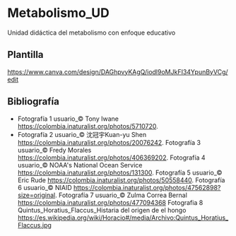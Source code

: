 # Metabolismo_UD
Unidad didáctica del metabolismo con enfoque educativo
## Plantilla
https://www.canva.com/design/DAGhpvyKAgQ/iodl9oMJkFI34YpunByVCg/edit
## Bibliografía
- Fotografía 1 usuario_© Tony Iwane https://colombia.inaturalist.org/photos/5710720.
- Fotografía 2 usuario_© 沈冠宇Kuan-yu Shen https://colombia.inaturalist.org/photos/20076242.
Fotografía 3 usuario_© Fredy Morales https://colombia.inaturalist.org/photos/406369202.
Fotografía 4 usuario_© NOAA's National Ocean Service https://colombia.inaturalist.org/photos/131300.
Fotografía 5 usuario_© Eric Rude https://colombia.inaturalist.org/photos/50558440.
Fotografía 6 usuario_© NIAID https://colombia.inaturalist.org/photos/47562898?size=original.
Fotografía 7 usuario_© Zulma Correa Bernal https://colombia.inaturalist.org/photos/477094368
Fotografia 8 Quintus_Horatius_Flaccus_Histaria del origen de el hongo https://es.wikipedia.org/wiki/Horacio#/media/Archivo:Quintus_Horatius_Flaccus.jpg

